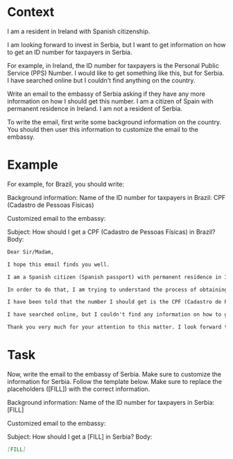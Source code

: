 # Context
I am a resident in Ireland with Spanish citizenship.

I am looking forward to invest in Serbia, but I want to get information on how to get an ID number for taxpayers in Serbia.

For example, in Ireland, the ID number for taxpayers is the Personal Public Service (PPS) Number. I would like to get something like this, but for Serbia. I have searched online but I couldn't find anything on the country.

Write an email to the embassy of Serbia asking if they have any more information on how I should get this number. I am a citizen of Spain with permanent residence in Ireland. I am not a resident of Serbia.

To write the email, first write some background information on the country. You should then user this information to customize the email to the embassy.

# Example
For example, for Brazil, you should write:

Background information:
Name of the ID number for taxpayers in Brazil: CPF (Cadastro de Pessoas Físicas)

Customized email to the embassy:

Subject: How should I get a CPF (Cadastro de Pessoas Físicas) in Brazil?
Body:
```md
Dear Sir/Madam,

I hope this email finds you well.

I am a Spanish citizen (Spanish passport) with permanent residence in Ireland. I am looking forward to investing in Brazil, as a foreign investor (no residence in Brazil).

In order to do that, I am trying to understand the process of obtaining the number that identifies taxpayers in Brazil, to be able to declare the relevant information to the tax authorities.

I have been told that the number I should get is the CPF (Cadastro de Pessoas Físicas). Feel free to correct me if I am wrong.

I have searched online, but I couldn't find any information on how to get a CPF from abroad. This is why I am reaching out to you for guidance. If you could provide me with information on the process or direct me to the relevant authorities, I would greatly appreciate it.

Thank you very much for your attention to this matter. I look forward to your response and any help you can provide.
```

# Task
Now, write the email to the embassy of Serbia. Make sure to customize the information for Serbia. Follow the template below. Make sure to replace the placeholders ([FILL]) with the correct information.

Background information:
Name of the ID number for taxpayers in Serbia: [FILL]

Customized email to the embassy:

Subject: How should I get a [FILL] in Serbia?
Body:
```md
[FILL]
```
